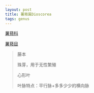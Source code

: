 ```yaml
---
layout: post
title: 薯蓣属Dioscorea
tags: genus    
---
```


[薯蓣科](https://ganlu1994.github.io/2001/03/47薯蓣科Dioscoreaceae/)

[薯蓣目](https://ganlu2005.github.io/2000/02/12薯蓣目Dioscoreales/)

>藤本
>
>珠芽，用于无性繁殖
>
>心形叶
>
>叶脉特点：平行脉+多多少少的横向脉

